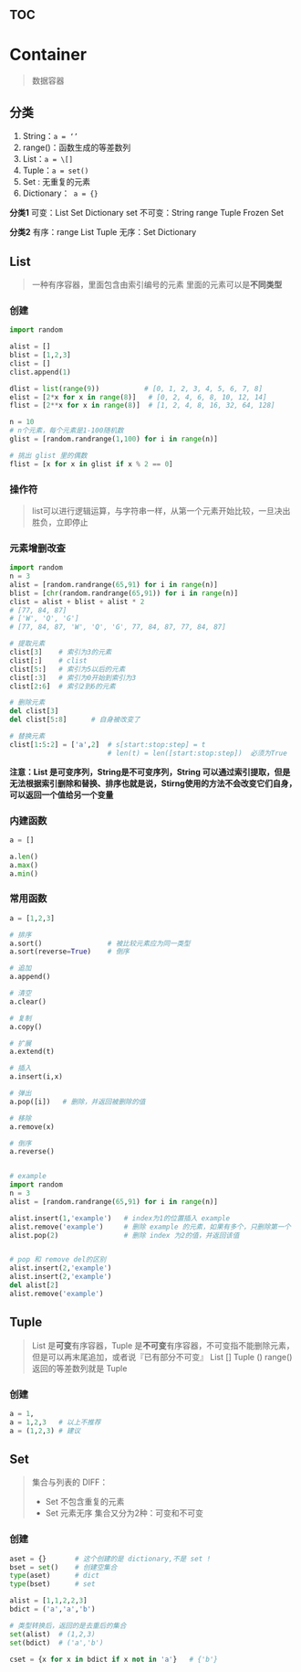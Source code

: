 [TOC]()
---
# Container
> 数据容器
## 分类
1. String：`a = ‘’`
2. range()：函数生成的等差数列
3. List：`a = \[]`
4. Tuple：`a = set()`
5. Set : 无重复的元素
6. Dictionary：` a = {}`

**分类1**
可变：List Set Dictionary set
不可变：String range Tuple Frozen Set

**分类2**
有序：range List Tuple
无序：Set Dictionary

## List
> 一种有序容器，里面包含由索引编号的元素
> 里面的元素可以是**不同类型**

### 创建
```python
import random

alist = []
blist = [1,2,3]
clist = []
clist.append(1)

dlist = list(range(9))			 # [0, 1, 2, 3, 4, 5, 6, 7, 8]
elist = [2*x for x in range(8)]   # [0, 2, 4, 6, 8, 10, 12, 14]
flist = [2**x for x in range(8)]  # [1, 2, 4, 8, 16, 32, 64, 128]

n = 10
# n个元素，每个元素是1-100随机数
glist = [random.randrange(1,100) for i in range(n)]

# 挑出 glist 里的偶数
flist = [x for x in glist if x % 2 == 0]
```

### 操作符
> list可以进行逻辑运算，与字符串一样，从第一个元素开始比较，一旦决出胜负，立即停止

### 元素增删改查
```python
import random
n = 3
alist = [random.randrange(65,91) for i in range(n)]
blist = [chr(random.randrange(65,91)) for i in range(n)]
clist = alist + blist + alist * 2
# [77, 84, 87]
# ['W', 'Q', 'G']
# [77, 84, 87, 'W', 'Q', 'G', 77, 84, 87, 77, 84, 87]

# 提取元素
clist[3]	# 索引为3的元素
clist[:]	# clist
clist[5:]	# 索引为5以后的元素
clist[:3]	# 索引为0开始到索引为3
clist[2:6]	# 索引2到6的元素

# 删除元素
del clist[3]
del clist[5:8]		# 自身被改变了

# 替换元素
clist[1:5:2] = ['a',2]	# s[start:stop:step] = t
						# len(t) = len([start:stop:step])  必须为True
```

**注意：List 是可变序列，String是不可变序列，String 可以通过索引提取，但是无法根据索引删除和替换、排序也就是说，Stirng使用的方法不会改变它们自身，可以返回一个值给另一个变量**

### 内建函数
```python
a = []

a.len()
a.max()
a.min()
```
### 常用函数
```python
a = [1,2,3]

# 排序
a.sort()				# 被比较元素应为同一类型
a.sort(reverse=True)	# 倒序

# 追加
a.append()

# 清空
a.clear()

# 复制
a.copy()

# 扩展
a.extend(t)

# 插入
a.insert(i,x)

# 弹出
a.pop([i])   # 删除，并返回被删除的值

# 移除
a.remove(x)

# 倒序
a.reverse()


# example
import random
n = 3
alist = [random.randrange(65,91) for i in range(n)]

alist.insert(1,'example')	# index为1的位置插入 example
alist.remove('example')		# 删除 example 的元素，如果有多个，只删除第一个
alist.pop(2)				# 删除 index 为2的值，并返回该值


# pop 和 remove del的区别
alist.insert(2,'example')
alist.insert(2,'example')
del alist[2]
alist.remove('example')
```
## Tuple
> List 是**可变**有序容器，Tuple 是**不可变**有序容器，不可变指不能删除元素，但是可以再末尾追加，或者说『已有部分不可变』
> List [] Tuple ()
> range() 返回的等差数列就是 Tuple
### 创建
```python
a = 1,
a = 1,2,3	# 以上不推荐
a = (1,2,3)	# 建议
```
## Set
> 集合与列表的 DIFF：
> - Set 不包含重复的元素
> - Set 元素无序
> 集合又分为2种：可变和不可变
### 创建
```python
aset = {}		# 这个创建的是 dictionary,不是 set !
bset = set()	# 创建空集合
type(aset)		# dict
type(bset)		# set

alist = [1,1,2,2,3]
bdict = ('a','a','b')

# 类型转换后，返回的是去重后的集合
set(alist)	# (1,2,3)
set(bdict)	# ('a','b')

cset = {x for x in bdict if x not in 'a'}	# {'b'}
```

